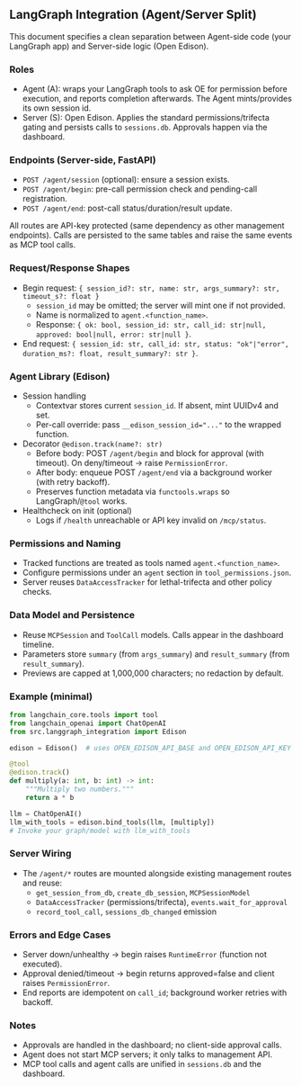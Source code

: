 ## LangGraph Integration (Agent/Server Split)

This document specifies a clean separation between Agent-side code (your LangGraph app) and Server-side logic (Open Edison).

### Roles

- Agent (A): wraps your LangGraph tools to ask OE for permission before execution, and reports completion afterwards. The Agent mints/provides its own session id.
- Server (S): Open Edison. Applies the standard permissions/trifecta gating and persists calls to `sessions.db`. Approvals happen via the dashboard.

### Endpoints (Server-side, FastAPI)

- `POST /agent/session` (optional): ensure a session exists.
- `POST /agent/begin`: pre-call permission check and pending-call registration.
- `POST /agent/end`: post-call status/duration/result update.

All routes are API-key protected (same dependency as other management endpoints). Calls are persisted to the same tables and raise the same events as MCP tool calls.

### Request/Response Shapes

- Begin request: `{ session_id?: str, name: str, args_summary?: str, timeout_s?: float }`
  - `session_id` may be omitted; the server will mint one if not provided.
  - Name is normalized to `agent.<function_name>`.
  - Response: `{ ok: bool, session_id: str, call_id: str|null, approved: bool|null, error: str|null }`.
- End request: `{ session_id: str, call_id: str, status: "ok"|"error", duration_ms?: float, result_summary?: str }`.

### Agent Library (Edison)

- Session handling
  - Contextvar stores current `session_id`. If absent, mint UUIDv4 and set.
  - Per-call override: pass `__edison_session_id="..."` to the wrapped function.
- Decorator `@edison.track(name?: str)`
  - Before body: POST `/agent/begin` and block for approval (with timeout). On deny/timeout → raise `PermissionError`.
  - After body: enqueue POST `/agent/end` via a background worker (with retry backoff).
  - Preserves function metadata via `functools.wraps` so LangGraph/`@tool` works.
- Healthcheck on init (optional)
  - Logs if `/health` unreachable or API key invalid on `/mcp/status`.

### Permissions and Naming

- Tracked functions are treated as tools named `agent.<function_name>`.
- Configure permissions under an `agent` section in `tool_permissions.json`.
- Server reuses `DataAccessTracker` for lethal-trifecta and other policy checks.

### Data Model and Persistence

- Reuse `MCPSession` and `ToolCall` models. Calls appear in the dashboard timeline.
- Parameters store `summary` (from `args_summary`) and `result_summary` (from `result_summary`).
- Previews are capped at 1,000,000 characters; no redaction by default.

### Example (minimal)

```python
from langchain_core.tools import tool
from langchain_openai import ChatOpenAI
from src.langgraph_integration import Edison

edison = Edison()  # uses OPEN_EDISON_API_BASE and OPEN_EDISON_API_KEY

@tool
@edison.track()
def multiply(a: int, b: int) -> int:
    """Multiply two numbers."""
    return a * b

llm = ChatOpenAI()
llm_with_tools = edison.bind_tools(llm, [multiply])
# Invoke your graph/model with llm_with_tools
```

### Server Wiring

- The `/agent/*` routes are mounted alongside existing management routes and reuse:
  - `get_session_from_db`, `create_db_session`, `MCPSessionModel`
  - `DataAccessTracker` (permissions/trifecta), `events.wait_for_approval`
  - `record_tool_call`, `sessions_db_changed` emission

### Errors and Edge Cases

- Server down/unhealthy → begin raises `RuntimeError` (function not executed).
- Approval denied/timeout → begin returns approved=false and client raises `PermissionError`.
- End reports are idempotent on `call_id`; background worker retries with backoff.

### Notes

- Approvals are handled in the dashboard; no client-side approval calls.
- Agent does not start MCP servers; it only talks to management API.
- MCP tool calls and agent calls are unified in `sessions.db` and the dashboard.
